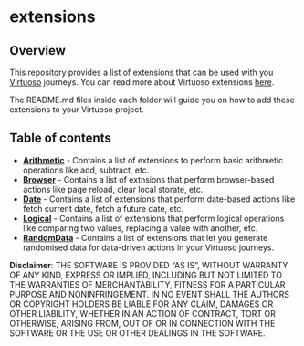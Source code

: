 # extensions

## Overview

This repository provides a list of extensions that can be used with you [Virtuoso](https://app.virtuoso.qa/) journeys. You can read more about Virtuoso extensions [here](https://docs.virtuoso.qa/guide/making-the-most-of-virtuoso/language-extensions.html#extensions-natural-language-extensions).

The README.md files inside each folder will guide you on how to add these extensions to your Virtuoso project.

## Table of contents

- **[Arithmetic](https://github.com/maneesh-virtuoso/extensions/tree/main/Arithmetic)** - Contains a list of extensions to perform basic arithmetic operations like add, subtract, etc.
- **[Browser](https://github.com/maneesh-virtuoso/extensions/tree/main/Browser)** - Contains a list of extnsions that perform browser-based actions like page reload, clear local storate, etc.
- **[Date](https://github.com/maneesh-virtuoso/extensions/tree/main/Date)** - Contains a list of extensions that perform date-based actions like fetch current date, fetch a future date, etc.
- **[Logical](https://github.com/maneesh-virtuoso/extensions/tree/main/Logical)** - Contains a list of extensions that perform logical operations like comparing two values, replacing a value with another, etc.
- **[RandomData](https://github.com/maneesh-virtuoso/extensions/tree/main/RandomData)** - Contains a list of extensions that let you generate randomised data for data-driven actions in your Virtuoso journeys.

**Disclaimer**: THE SOFTWARE IS PROVIDED “AS IS”, WITHOUT WARRANTY OF ANY KIND, EXPRESS OR IMPLIED, INCLUDING BUT NOT LIMITED TO THE WARRANTIES OF MERCHANTABILITY, FITNESS FOR A PARTICULAR PURPOSE AND NONINFRINGEMENT. IN NO EVENT SHALL THE AUTHORS OR COPYRIGHT HOLDERS BE LIABLE FOR ANY CLAIM, DAMAGES OR OTHER LIABILITY, WHETHER IN AN ACTION OF CONTRACT, TORT OR OTHERWISE, ARISING FROM, OUT OF OR IN CONNECTION WITH THE SOFTWARE OR THE USE OR OTHER DEALINGS IN THE SOFTWARE.



